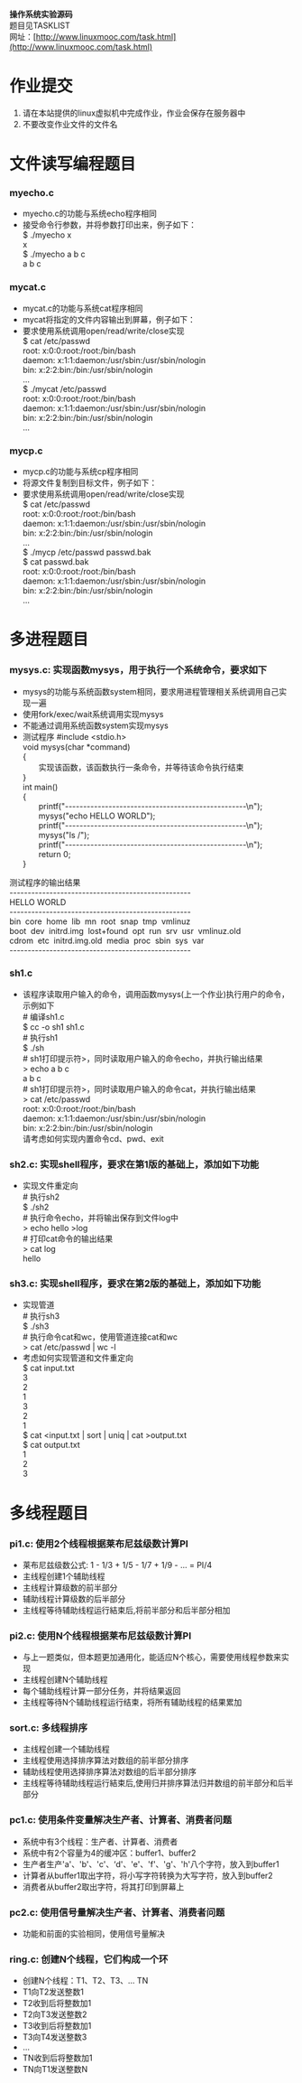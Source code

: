 **操作系统实验源码**  
题目见TASKLIST  
网址：[http://www.linuxmooc.com/task.html](http://www.linuxmooc.com/task.html)  
# 作业提交
1. 请在本站提供的linux虚拟机中完成作业，作业会保存在服务器中
2. 不要改变作业文件的文件名

# 文件读写编程题目
### myecho.c
* myecho.c的功能与系统echo程序相同
* 接受命令行参数，并将参数打印出来，例子如下：  
$ ./myecho x  
x  
$ ./myecho a b c  
a b c  

### mycat.c
* mycat.c的功能与系统cat程序相同
* mycat将指定的文件内容输出到屏幕，例子如下：
* 要求使用系统调用open/read/write/close实现  
$ cat /etc/passwd  
root: x:0:0:root:/root:/bin/bash  
daemon: x:1:1:daemon:/usr/sbin:/usr/sbin/nologin  
bin: x:2:2:bin:/bin:/usr/sbin/nologin  
...  
$ ./mycat /etc/passwd  
root: x:0:0:root:/root:/bin/bash  
daemon: x:1:1:daemon:/usr/sbin:/usr/sbin/nologin  
bin: x:2:2:bin:/bin:/usr/sbin/nologin  
...
  
### mycp.c
* mycp.c的功能与系统cp程序相同
* 将源文件复制到目标文件，例子如下：
* 要求使用系统调用open/read/write/close实现  
$ cat /etc/passwd  
root: x:0:0:root:/root:/bin/bash  
daemon: x:1:1:daemon:/usr/sbin:/usr/sbin/nologin  
bin: x:2:2:bin:/bin:/usr/sbin/nologin  
...  
$ ./mycp /etc/passwd passwd.bak   
$ cat passwd.bak  
root: x:0:0:root:/root:/bin/bash  
daemon: x:1:1:daemon:/usr/sbin:/usr/sbin/nologin  
bin: x:2:2:bin:/bin:/usr/sbin/nologin  
...  


# 多进程题目
### mysys.c: 实现函数mysys，用于执行一个系统命令，要求如下
* mysys的功能与系统函数system相同，要求用进程管理相关系统调用自己实现一遍
* 使用fork/exec/wait系统调用实现mysys
* 不能通过调用系统函数system实现mysys
* 测试程序
\#include <stdio.h>  
void mysys(char *command)  
{  
&emsp;&emsp;实现该函数，该函数执行一条命令，并等待该命令执行结束  
}  
int main()  
{  
&emsp;&emsp;printf("--------------------------------------------------\n");  
&emsp;&emsp;mysys("echo HELLO WORLD");  
&emsp;&emsp;printf("--------------------------------------------------\n");  
&emsp;&emsp;mysys("ls /");  
&emsp;&emsp;printf("--------------------------------------------------\n");  
&emsp;&emsp;return 0;  
}  

测试程序的输出结果  
\--------------------------------------------------  
HELLO WORLD  
\--------------------------------------------------  
bin&nbsp;&nbsp;core&nbsp;&nbsp;home&nbsp;&nbsp;lib&nbsp;&nbsp;mn&nbsp;&nbsp;root&nbsp;&nbsp;snap&nbsp;&nbsp;tmp&nbsp;&nbsp;vmlinuz  
boot&nbsp;&nbsp;dev&nbsp;&nbsp;initrd.img&nbsp;&nbsp;lost+found&nbsp;&nbsp;opt&nbsp;&nbsp;run&nbsp;&nbsp;srv&nbsp;&nbsp;usr&nbsp;&nbsp;vmlinuz.old  
cdrom&nbsp;&nbsp;etc&nbsp;&nbsp;initrd.img.old&nbsp;&nbsp;media&nbsp;&nbsp;proc&nbsp;&nbsp;sbin&nbsp;&nbsp;sys&nbsp;&nbsp;var  
\--------------------------------------------------  

### sh1.c
* 该程序读取用户输入的命令，调用函数mysys(上一个作业)执行用户的命令，示例如下  
\# 编译sh1.c  
$ cc -o sh1 sh1.c  
\# 执行sh1  
$ ./sh   
\# sh1打印提示符>，同时读取用户输入的命令echo，并执行输出结果  
\> echo a b c  
a b c  
\# sh1打印提示符>，同时读取用户输入的命令cat，并执行输出结果  
\> cat /etc/passwd  
root: x:0:0:root:/root:/bin/bash  
daemon: x:1:1:daemon:/usr/sbin:/usr/sbin/nologin  
bin: x:2:2:bin:/bin:/usr/sbin/nologin  
请考虑如何实现内置命令cd、pwd、exit  

### sh2.c: 实现shell程序，要求在第1版的基础上，添加如下功能
* 实现文件重定向  
\# 执行sh2  
$ ./sh2  
\# 执行命令echo，并将输出保存到文件log中  
\> echo hello >log  
\# 打印cat命令的输出结果  
\> cat log  
hello  

### sh3.c: 实现shell程序，要求在第2版的基础上，添加如下功能
* 实现管道  
\# 执行sh3  
$ ./sh3  
\# 执行命令cat和wc，使用管道连接cat和wc  
\> cat /etc/passwd | wc -l  
* 考虑如何实现管道和文件重定向  
$ cat input.txt   
3  
2  
1  
3  
2  
1  
$ cat <input.txt | sort | uniq | cat >output.txt  
$ cat output.txt  
1  
2  
3  

# 多线程题目
### pi1.c: 使用2个线程根据莱布尼兹级数计算PI
* 莱布尼兹级数公式: 1 - 1/3 + 1/5 - 1/7 + 1/9 - ... = PI/4
* 主线程创建1个辅助线程
* 主线程计算级数的前半部分
* 辅助线程计算级数的后半部分
* 主线程等待辅助线程运行結束后,将前半部分和后半部分相加

### pi2.c: 使用N个线程根据莱布尼兹级数计算PI
* 与上一题类似，但本题更加通用化，能适应N个核心，需要使用线程参数来实现
* 主线程创建N个辅助线程
* 每个辅助线程计算一部分任务，并将结果返回
* 主线程等待N个辅助线程运行结束，将所有辅助线程的结果累加

### sort.c: 多线程排序
* 主线程创建一个辅助线程
* 主线程使用选择排序算法对数组的前半部分排序
* 辅助线程使用选择排序算法对数组的后半部分排序
* 主线程等待辅助线程运行結束后,使用归并排序算法归并数组的前半部分和后半部分

### pc1.c: 使用条件变量解决生产者、计算者、消费者问题
* 系统中有3个线程：生产者、计算者、消费者
* 系统中有2个容量为4的缓冲区：buffer1、buffer2
* 生产者生产'a'、'b'、'c'、‘d'、'e'、'f'、'g'、'h'八个字符，放入到buffer1
* 计算者从buffer1取出字符，将小写字符转换为大写字符，放入到buffer2
* 消费者从buffer2取出字符，将其打印到屏幕上

### pc2.c: 使用信号量解决生产者、计算者、消费者问题
* 功能和前面的实验相同，使用信号量解决

### ring.c: 创建N个线程，它们构成一个环
* 创建N个线程：T1、T2、T3、… TN
* T1向T2发送整数1
* T2收到后将整数加1
* T2向T3发送整数2
* T3收到后将整数加1
* T3向T4发送整数3
*  …
* TN收到后将整数加1
* TN向T1发送整数N
